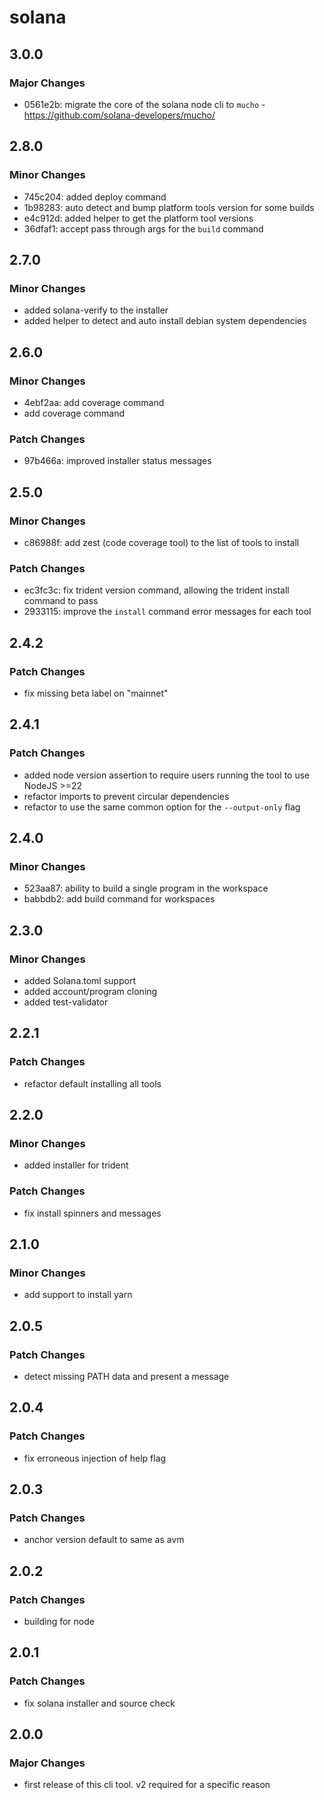 # solana

## 3.0.0

### Major Changes

- 0561e2b: migrate the core of the solana node cli to `mucho` -
  https://github.com/solana-developers/mucho/

## 2.8.0

### Minor Changes

- 745c204: added deploy command
- 1b98283: auto detect and bump platform tools version for some builds
- e4c912d: added helper to get the platform tool versions
- 36dfaf1: accept pass through args for the `build` command

## 2.7.0

### Minor Changes

- added solana-verify to the installer
- added helper to detect and auto install debian system dependencies

## 2.6.0

### Minor Changes

- 4ebf2aa: add coverage command
- add coverage command

### Patch Changes

- 97b466a: improved installer status messages

## 2.5.0

### Minor Changes

- c86988f: add zest (code coverage tool) to the list of tools to install

### Patch Changes

- ec3fc3c: fix trident version command, allowing the trident install command to
  pass
- 2933115: improve the `install` command error messages for each tool

## 2.4.2

### Patch Changes

- fix missing beta label on "mainnet"

## 2.4.1

### Patch Changes

- added node version assertion to require users running the tool to use
  NodeJS >=22
- refactor imports to prevent circular dependencies
- refactor to use the same common option for the `--output-only` flag

## 2.4.0

### Minor Changes

- 523aa87: ability to build a single program in the workspace
- babbdb2: add build command for workspaces

## 2.3.0

### Minor Changes

- added Solana.toml support
- added account/program cloning
- added test-validator

## 2.2.1

### Patch Changes

- refactor default installing all tools

## 2.2.0

### Minor Changes

- added installer for trident

### Patch Changes

- fix install spinners and messages

## 2.1.0

### Minor Changes

- add support to install yarn

## 2.0.5

### Patch Changes

- detect missing PATH data and present a message

## 2.0.4

### Patch Changes

- fix erroneous injection of help flag

## 2.0.3

### Patch Changes

- anchor version default to same as avm

## 2.0.2

### Patch Changes

- building for node

## 2.0.1

### Patch Changes

- fix solana installer and source check

## 2.0.0

### Major Changes

- first release of this cli tool. v2 required for a specific reason
